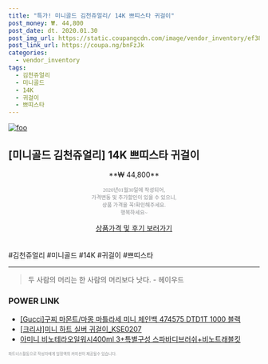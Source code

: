 ```yaml
--- 
title: "특가! 미니골드 김천쥬얼리/ 14K 쁘띠스타 귀걸이" 
post_money: ₩. 44,800 
post_date: dt. 2020.01.30 
post_img_url: https://static.coupangcdn.com/image/vendor_inventory/ef38/48fd698bd5193fef54f6569767f10a02dd56136ca56a5d8c13e02135667a.jpg 
post_link_url: https://coupa.ng/bnFzJk 
categories: 
  - vendor_inventory 
tags: 
  - 김천쥬얼리 
  - 미니골드 
  - 14K 
  - 귀걸이 
  - 쁘띠스타 
--- 
```

[![foo](https://static.coupangcdn.com/image/vendor_inventory/ef38/48fd698bd5193fef54f6569767f10a02dd56136ca56a5d8c13e02135667a.jpg)](https://coupa.ng/bnFzJk) 

## [미니골드 김천쥬얼리] 14K 쁘띠스타 귀걸이 
<p style="text-align: center;">**₩ 44,800**</p> 
<p style="text-align: center;"><span style="color: #898c8f; font-family: Georgia,Times,serif; font-size: 0.75em;">2020년01월30일에 작성되어, <br>가격변동 및 추가할인이 있을 수 있으니,<br> 상품 가격을 꼭!확인해주세요.<br>행복하세요~</span> 
</p>	 
<div markdown="0" style="text-align: center;"><a href="https://coupa.ng/bnFzJk" class="btn btn--success">상품가격 및 후기 보러가기</a></div> 
<br><br> 
  #김천쥬얼리 #미니골드 #14K #귀걸이 #쁘띠스타 
<hr> 

> 두 사람의 머리는 한 사람의 머리보다 낫다. - 헤이우드 


### POWER LINK

* <a href="https://blog.naver.com/sakai111/221780521536" target="_blank">[Gucci]구찌 마몬트/마몽 마틀라세 미니 체인백 474575 DTD1T 1000 블랙 </a>
* <a href="https://blog.naver.com/santokki14/221784887913" target="_blank">[크리샤]미니 하트 실버 귀걸이_KSE0207</a>
* <a href="https://blog.naver.com/fasyy4321/221787740756" target="_blank">아미니 비노테라오일워시400ml 3+특별구성 스파바디브러쉬+비노트래블킷</a>

<span style="color: #898c8f; font-family: Georgia,Times,serif; font-size: 0.55em;">파트너스활동으로 작성자에게 일정액의 커미션이 제공될수 있습니다.</span> 
